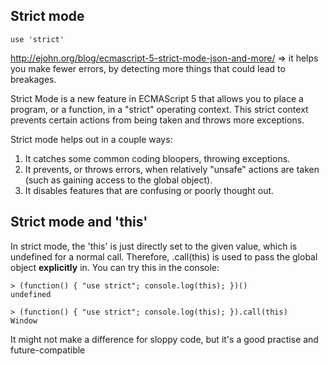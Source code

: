 Strict mode
-----------

    use 'strict'

http://ejohn.org/blog/ecmascript-5-strict-mode-json-and-more/
=> it helps you make fewer errors, by detecting more things that could lead to breakages.

Strict Mode is a new feature in ECMAScript 5 that allows you to place a program, or a function, in a "strict" operating
context. This strict context prevents certain actions from being taken and throws more exceptions.

Strict mode helps out in a couple ways:

1. It catches some common coding bloopers, throwing exceptions.
2. It prevents, or throws errors, when relatively "unsafe" actions are taken (such as gaining access to the global object).
3. It disables features that are confusing or poorly thought out.


Strict mode and 'this'
------

In strict mode, the 'this' is just directly set to the given value, which is undefined for a normal call. 
Therefore, .call(this) is used to pass the global object **explicitly** in. You can try this in the console:


    > (function() { "use strict"; console.log(this); })()
    undefined
    
    > (function() { "use strict"; console.log(this); }).call(this)
    Window


It might not make a difference for sloppy code, but it's a good practise and future-compatible